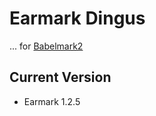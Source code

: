 # Earmark Dingus

... for [Babelmark2](https://johnmacfarlane.net/babelmark2)  

## Current Version

* Earmark 1.2.5
